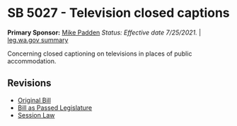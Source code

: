 # SB 5027 - Television closed captions
**Primary Sponsor:** [Mike Padden](/person/leg/mike.padden.md)
*Status: Effective date 7/25/2021.* | [leg.wa.gov summary](https://app.leg.wa.gov/billsummary?BillNumber=5027&Year=2021)

Concerning closed captioning on televisions in places of public accommodation.

## Revisions
* [Original Bill](1/)
* [Bill as Passed Legislature](1/)
* [Session Law](1/)